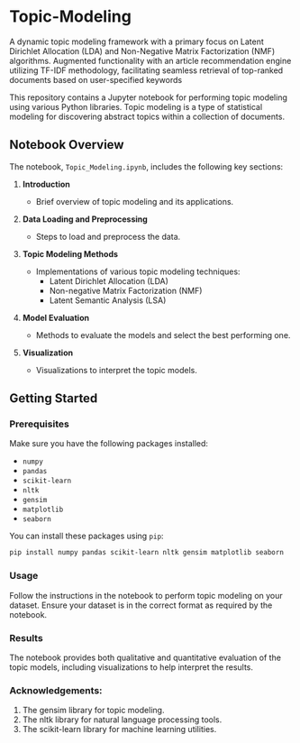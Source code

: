 # Topic-Modeling
A dynamic topic modeling framework with a primary focus on Latent Dirichlet Allocation (LDA) and Non-Negative Matrix Factorization (NMF) algorithms. Augmented functionality with an article recommendation engine utilizing TF-IDF methodology, facilitating seamless retrieval of top-ranked documents based on user-specified keywords

This repository contains a Jupyter notebook for performing topic modeling using various Python libraries. Topic modeling is a type of statistical modeling for discovering abstract topics within a collection of documents.

## Notebook Overview

The notebook, `Topic_Modeling.ipynb`, includes the following key sections:

1. **Introduction**
   - Brief overview of topic modeling and its applications.
   
2. **Data Loading and Preprocessing**
   - Steps to load and preprocess the data.
   
3. **Topic Modeling Methods**
   - Implementations of various topic modeling techniques:
     - Latent Dirichlet Allocation (LDA)
     - Non-negative Matrix Factorization (NMF)
     - Latent Semantic Analysis (LSA)
   
4. **Model Evaluation**
   - Methods to evaluate the models and select the best performing one.
   
5. **Visualization**
   - Visualizations to interpret the topic models.

## Getting Started

### Prerequisites

Make sure you have the following packages installed:

- `numpy`
- `pandas`
- `scikit-learn`
- `nltk`
- `gensim`
- `matplotlib`
- `seaborn`

You can install these packages using `pip`:

```sh
pip install numpy pandas scikit-learn nltk gensim matplotlib seaborn
```

### Usage
Follow the instructions in the notebook to perform topic modeling on your dataset. Ensure your dataset is in the correct format as required by the notebook.

### Results
The notebook provides both qualitative and quantitative evaluation of the topic models, including visualizations to help interpret the results.

### Acknowledgements:
1. The gensim library for topic modeling.
2. The nltk library for natural language processing tools.
3. The scikit-learn library for machine learning utilities.
